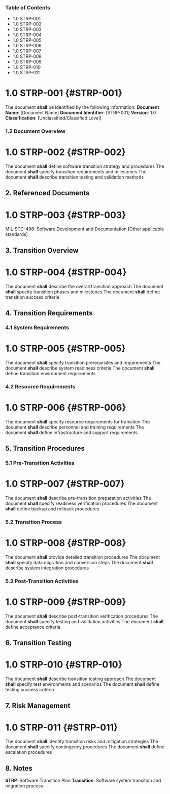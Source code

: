 ### Table of Contents

 * 1.0 STRP-001
 * 1.0 STRP-002
 * 1.0 STRP-003
 * 1.0 STRP-004
 * 1.0 STRP-005
 * 1.0 STRP-006
 * 1.0 STRP-007
 * 1.0 STRP-008
 * 1.0 STRP-009
 * 1.0 STRP-010
 * 1.0 STRP-011

# 1.0 STRP-001 {#STRP-001}

The document **shall** be identified by the following information:
**Document Name**: [Document Name]
**Document Identifier**: [STRP-001]
**Version**: 1.0
**Classification**: [Unclassified/Classified Level]

### 1.2 Document Overview

# 1.0 STRP-002 {#STRP-002}

The document **shall** define software transition strategy and procedures
The document **shall** specify transition requirements and milestones
The document **shall** describe transition testing and validation methods

## 2. Referenced Documents

# 1.0 STRP-003 {#STRP-003}

MIL-STD-498: Software Development and Documentation
[Other applicable standards]

## 3. Transition Overview

# 1.0 STRP-004 {#STRP-004}

The document **shall** describe the overall transition approach
The document **shall** specify transition phases and milestones
The document **shall** define transition success criteria

## 4. Transition Requirements

### 4.1 System Requirements

# 1.0 STRP-005 {#STRP-005}

The document **shall** specify transition prerequisites and requirements
The document **shall** describe system readiness criteria
The document **shall** define transition environment requirements

### 4.2 Resource Requirements

# 1.0 STRP-006 {#STRP-006}

The document **shall** specify resource requirements for transition
The document **shall** describe personnel and training requirements
The document **shall** define infrastructure and support requirements

## 5. Transition Procedures

### 5.1 Pre-Transition Activities

# 1.0 STRP-007 {#STRP-007}

The document **shall** describe pre-transition preparation activities
The document **shall** specify readiness verification procedures
The document **shall** define backup and rollback procedures

### 5.2 Transition Process

# 1.0 STRP-008 {#STRP-008}

The document **shall** provide detailed transition procedures
The document **shall** specify data migration and conversion steps
The document **shall** describe system integration procedures

### 5.3 Post-Transition Activities

# 1.0 STRP-009 {#STRP-009}

The document **shall** describe post-transition verification procedures
The document **shall** specify testing and validation activities
The document **shall** define acceptance criteria

## 6. Transition Testing

# 1.0 STRP-010 {#STRP-010}

The document **shall** describe transition testing approach
The document **shall** specify test environments and scenarios
The document **shall** define testing success criteria

## 7. Risk Management

# 1.0 STRP-011 {#STRP-011}

The document **shall** identify transition risks and mitigation strategies
The document **shall** specify contingency procedures
The document **shall** define escalation procedures

## 8. Notes
**STRP**: Software Transition Plan
**Transition**: Software system transition and migration process

